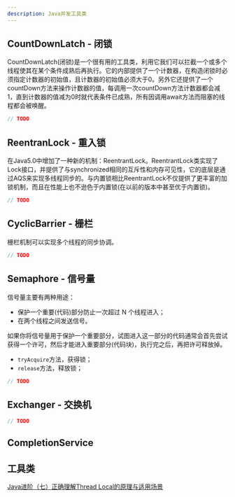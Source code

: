 ```yaml
---
description: Java并发工具类
---
```


## CountDownLatch - 闭锁

CountDownLatch(闭锁)是一个很有用的工具类，利用它我们可以拦截一个或多个线程使其在某个条件成熟后再执行。它的内部提供了一个计数器，在构造闭锁时必须指定计数器的初始值，且计数器的初始值必须大于0。另外它还提供了一个countDown方法来操作计数器的值，每调用一次countDown方法计数器都会减1，直到计数器的值减为0时就代表条件已成熟，所有因调用await方法而阻塞的线程都会被唤醒。

```java
// TODO
```

## ReentranLock - 重入锁

在Java5.0中增加了一种新的机制：ReentrantLock。ReentrantLock类实现了Lock接口，并提供了与synchronized相同的互斥性和内存可见性，它的底层是通过AQS来实现多线程同步的。与内置锁相比ReentrantLock不仅提供了更丰富的加锁机制，而且在性能上也不逊色于内置锁(在以前的版本中甚至优于内置锁)。

```java
// TODO
```

## CyclicBarrier - 栅栏

栅栏机制可以实现多个线程的同步协调。

```java
// TODO
```

## Semaphore - 信号量

信号量主要有两种用途：

- 保护一个重要(代码)部分防止一次超过 N 个线程进入；
- 在两个线程之间发送信号。

如果你将信号量用于保护一个重要部分，试图进入这一部分的代码通常会首先尝试获得一个许可，然后才能进入重要部分(代码块)，执行完之后，再把许可释放掉。

- `tryAcquire`方法，获得锁；
- `release`方法，释放锁；

```java
// TODO
```

## Exchanger - 交换机

```java
// TODO
```

## CompletionService

## 工具类

[Java进阶（七）正确理解Thread Local的原理与适用场景](http://www.jasongj.com/java/threadlocal/)
